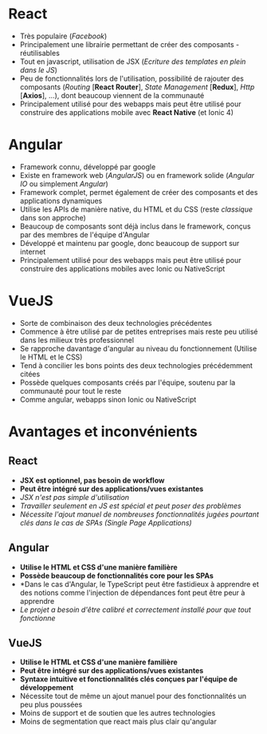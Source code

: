 # React

- Très populaire (*Facebook*)
- Principalement une librairie permettant de créer des composants - réutilisables
- Tout en javascript, utilisation de JSX (*Ecriture des templates en plein dans le JS*)
- Peu de fonctionnalités lors de l'utilisation, possibilité de rajouter des composants (*Routing* [**React Router**], *State Management* [**Redux**], *Http* [**Axios**], ...), dont beaucoup viennent de la communauté
- Principalement utilisé pour des webapps mais peut être utilisé pour construire des applications mobile avec **React Native** (et Ionic 4)


# Angular


- Framework connu, développé par google
- Existe en framework web (*AngularJS*) ou en framework solide (*Angular IO* ou simplement *Angular*)
- Framework complet, permet également de créer des composants et des applications dynamiques
- Utilise les APIs de manière native, du HTML et du CSS (reste *classique* dans son approche)
- Beaucoup de composants sont déjà inclus dans le framework, conçus par des membres de l'équipe d'Angular
- Développé et maintenu par google, donc beaucoup de support sur internet
- Principalement utilisé pour des webapps mais peut être utilisé pour construire des applications mobiles avec Ionic ou NativeScript

# VueJS

- Sorte de combinaison des deux technologies précédentes
- Commence à être utilisé par de petites entreprises mais reste peu utilisé dans les milieux très professionnel
- Se rapproche davantage d'angular au niveau du fonctionnement (Utilise le HTML et le CSS)
- Tend à concilier les bons points des deux technologies précédemment citées
- Possède quelques composants créés par l'équipe, soutenu par la communauté pour tout le reste
- Comme angular, webapps sinon Ionic ou NativeScript


# Avantages et inconvénients

## React

- **JSX est optionnel, pas besoin de workflow**
- **Peut être intégré sur des applications/vues existantes**
- *JSX n'est pas simple d'utilisation*
- *Travailler seulement en JS est spécial et peut poser des problèmes*
- *Nécessite l'ajout manuel de nombreuses fonctionnalités jugées pourtant clés dans le cas de SPAs (Single Page Applications)*


## Angular

- **Utilise le HTML et CSS d'une manière familière**
- **Possède beaucoup de fonctionnalités core pour les SPAs**
- *Dans le cas d'Angular, le TypeScript peut être fastidieux à apprendre et des notions comme l'injection de dépendances font peut être peur à apprendre
- *Le projet a besoin d'être calibré et correctement installé pour que tout fonctionne*

## VueJS

- **Utilise le HTML et CSS d'une manière familière**
- **Peut être intégré sur des applications/vues existantes**
- **Syntaxe intuitive et fonctionnalités clés conçues par l'équipe de développement**
- Nécessite tout de même un ajout manuel pour des fonctionnalités un peu plus poussées
- Moins de support et de soutien que les autres technologies
- Moins de segmentation que react mais plus clair qu'angular
